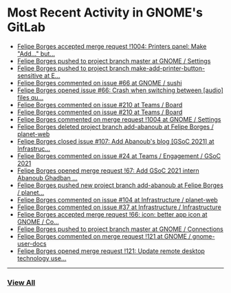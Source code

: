 # Most Recent Activity in GNOME's GitLab

<!-- BLOG-POST-LIST:START -->
- [Felipe Borges accepted merge request !1004: Printers panel: Make &quot;Add...&quot; but...](https://gitlab.gnome.org/GNOME/gnome-control-center/-/merge_requests/1004)
- [Felipe Borges pushed to project branch master at GNOME / Settings](https://gitlab.gnome.org/GNOME/gnome-control-center/-/commit/1fc8b772a4caee4606de672c2ec30cfbbb594db9)
- [Felipe Borges pushed to project branch make-add-printer-button-sensitive at E...](https://gitlab.gnome.org/edaigle/gnome-control-center/-/compare/885374d34613ed648ff80cc6d056207c7f0f67ff...1fc8b772a4caee4606de672c2ec30cfbbb594db9)
- [Felipe Borges commented on issue #66 at GNOME / sushi](https://gitlab.gnome.org/GNOME/sushi/-/issues/66#note_1136934)
- [Felipe Borges opened issue #66: Crash when switching between [audio] files qu...](https://gitlab.gnome.org/GNOME/sushi/-/issues/66)
- [Felipe Borges commented on issue #210 at Teams / Board](https://gitlab.gnome.org/Teams/Board/-/issues/210#note_1136716)
- [Felipe Borges commented on issue #210 at Teams / Board](https://gitlab.gnome.org/Teams/Board/-/issues/210#note_1136714)
- [Felipe Borges commented on merge request !1004 at GNOME / Settings](https://gitlab.gnome.org/GNOME/gnome-control-center/-/merge_requests/1004#note_1136673)
- [Felipe Borges deleted project branch add-abanoub at Felipe Borges / planet-web](https://gitlab.gnome.org/felipeborges/planet-web/-/commits/add-abanoub)
- [Felipe Borges closed issue #107: Add Abanoub&#39;s blog [GSoC 2021] at Infrastruc...](https://gitlab.gnome.org/Infrastructure/planet-web/-/issues/107)
- [Felipe Borges commented on issue #24 at Teams / Engagement / GSoC 2021](https://gitlab.gnome.org/Teams/Engagement/gsoc-2021/-/issues/24#note_1136182)
- [Felipe Borges opened merge request !67: Add GSoC 2021 intern Abanoub Ghadban ...](https://gitlab.gnome.org/Infrastructure/planet-web/-/merge_requests/67)
- [Felipe Borges pushed new project branch add-abanoub at Felipe Borges / planet...](https://gitlab.gnome.org/felipeborges/planet-web/-/commits/add-abanoub)
- [Felipe Borges commented on issue #104 at Infrastructure / planet-web](https://gitlab.gnome.org/Infrastructure/planet-web/-/issues/104#note_1136150)
- [Felipe Borges commented on issue #37 at Infrastructure / Infrastructure](https://gitlab.gnome.org/Infrastructure/Infrastructure/-/issues/37#note_1136144)
- [Felipe Borges accepted merge request !66: icon: better app icon at GNOME / Co...](https://gitlab.gnome.org/GNOME/connections/-/merge_requests/66)
- [Felipe Borges pushed to project branch master at GNOME / Connections](https://gitlab.gnome.org/GNOME/connections/-/commit/5e129e10b25f7dd1f48815a09195d0ec1c033a56)
- [Felipe Borges commented on merge request !121 at GNOME / gnome-user-docs](https://gitlab.gnome.org/GNOME/gnome-user-docs/-/merge_requests/121#note_1136080)
- [Felipe Borges opened merge request !121: Update remote desktop technology use...](https://gitlab.gnome.org/GNOME/gnome-user-docs/-/merge_requests/121)
<!-- BLOG-POST-LIST:END -->

___

### [View All](https://gitlab.gnome.org/users/felipeborges/activity)
